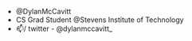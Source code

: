 - @DylanMcCavitt
- CS Grad Student @Stevens Institute of Technology
- 📫/ twitter - @dylanmccavitt_

<!---
DylanMcCavitt/DylanMcCavitt is a ✨ special ✨ repository because its `README.md` (this file) appears on your GitHub profile.
You can click the Preview link to take a look at your changes.
--->
